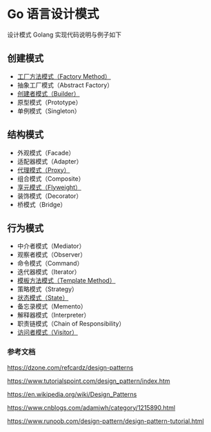 # Go 语言设计模式

设计模式 Golang 实现代码说明与例子如下

## 创建模式

* [工厂方法模式（Factory Method）](https://github.com/nox60/go-design-pattern/tree/master/factoryMethod)
* 抽象工厂模式（Abstract Factory）
* [创建者模式（Builder）](https://github.com/nox60/go-design-pattern/tree/master/builder)
* 原型模式（Prototype）
* 单例模式（Singleton）

## 结构模式

* 外观模式（Facade）
* 适配器模式（Adapter）
* [代理模式（Proxy）](https://github.com/nox60/go-design-pattern/tree/master/proxy)
* 组合模式（Composite）
* [享元模式（Flyweight）](https://github.com/nox60/go-design-pattern/tree/master/flyweight)
* 装饰模式（Decorator）
* 桥模式（Bridge）

## 行为模式

* 中介者模式（Mediator）
* 观察者模式（Observer）
* 命令模式（Command）
* 迭代器模式（Iterator）
* [模板方法模式（Template Method）](https://github.com/nox60/go-design-pattern/tree/master/templateMethod)
* 策略模式（Strategy）
* [状态模式（State）](https://github.com/nox60/go-design-pattern/tree/master/state)
* 备忘录模式（Memento）
* 解释器模式（Interpreter）
* 职责链模式（Chain of Responsibility）
* [访问者模式（Visitor）](https://github.com/nox60/go-design-pattern/tree/master/visitor)

### 参考文档

https://dzone.com/refcardz/design-patterns

https://www.tutorialspoint.com/design_pattern/index.htm

https://en.wikipedia.org/wiki/Design_Patterns

https://www.cnblogs.com/adamjwh/category/1215890.html

https://www.runoob.com/design-pattern/design-pattern-tutorial.html